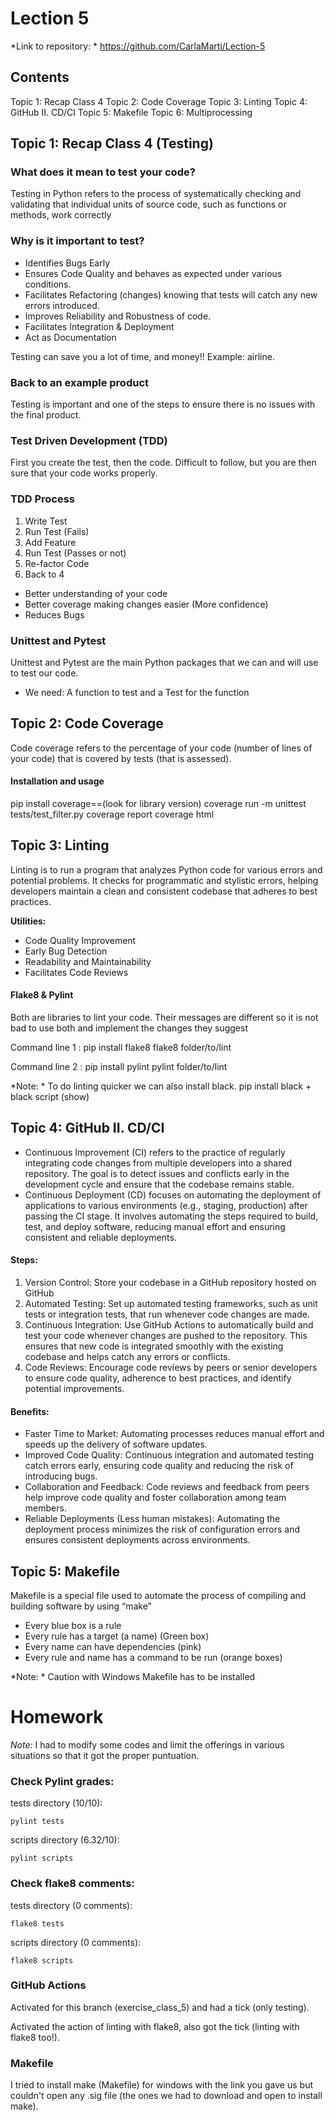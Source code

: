 # Lection 5

*Link to repository: * https://github.com/CarlaMarti/Lection-5
 
## Contents

Topic 1: Recap Class 4
Topic 2: Code Coverage
Topic 3: Linting
Topic 4: GitHub II. CD/CI
Topic 5: Makefile
Topic 6: Multiprocessing

## Topic 1: Recap Class 4 (Testing) 

### What does it mean to test your code?

Testing in Python refers to the process of
systematically checking and validating that
individual units of source code, such as
functions or methods, work correctly

### Why is it important to test?

- Identifies Bugs Early
- Ensures Code Quality and behaves as expected
under various conditions.
- Facilitates Refactoring (changes) knowing that
tests will catch any new errors introduced.
- Improves Reliability and Robustness of code.
- Facilitates Integration & Deployment
- Act as Documentation

Testing can save you a lot of time, and money!! Example: airline.

### Back to an example product 

Testing is important and one of the steps to ensure there is no issues with the final product.

### Test Driven Development (TDD)

First you create the test, then the code. Difficult to follow, but you are then sure that your code works properly.

### TDD Process

1. Write Test
2. Run Test (Fails)
3. Add Feature
4. Run Test (Passes or not)
5. Re-factor Code
6. Back to 4

- Better understanding of your code
- Better coverage making changes easier (More confidence)
- Reduces Bugs

### Unittest and Pytest 

Unittest and Pytest are the main Python packages that we can and will use to test our code.

- We need: A function to test and a Test for the function

## Topic 2: Code Coverage

Code coverage refers to the percentage of
your code (number of lines of your code) that
is covered by tests (that is assessed).

#### Installation and usage

pip install coverage==(look for library version)
coverage run -m unittest tests/test_filter.py
coverage report
coverage html 

## Topic 3: Linting

Linting is to run a program that analyzes Python
code for various errors and potential problems. It
checks for programmatic and stylistic errors,
helping developers maintain a clean and consistent
codebase that adheres to best practices.

**Utilities:**

- Code Quality Improvement
- Early Bug Detection
- Readability and Maintainability
- Facilitates Code Reviews

#### Flake8 & Pylint

Both are libraries to lint your code. Their messages are different so it is not bad
to use both and implement the changes they suggest

Command line 1 :
pip install flake8
flake8 folder/to/lint

Command line 2 :
pip install pylint
pylint folder/to/lint

*Note: * To do linting quicker we can also install black. pip install black + black script (show)

## Topic 4: GitHub II. CD/CI

- Continuous Improvement (CI) refers to the practice of
regularly integrating code changes from multiple developers
into a shared repository. The goal is to detect issues and conflicts early in the
development cycle and ensure that the codebase
remains stable.
- Continuous Deployment (CD) focuses on automating the
deployment of applications to various environments (e.g.,
staging, production) after passing the CI stage. It involves automating the steps required to build, test,
and deploy software, reducing manual effort and
ensuring consistent and reliable deployments.

#### Steps:

1. Version Control: Store your codebase in a GitHub repository hosted on GitHub
2. Automated Testing: Set up automated testing frameworks, such as unit tests or integration
tests, that run whenever code changes are made.
3. Continuous Integration: Use GitHub Actions to automatically build and test your code
whenever changes are pushed to the repository. This ensures that new code is integrated
smoothly with the existing codebase and helps catch any errors or conflicts.
4. Code Reviews: Encourage code reviews by peers or senior developers to ensure code quality,
adherence to best practices, and identify potential improvements.

#### Benefits:

- Faster Time to Market: Automating processes reduces manual effort and speeds up the delivery of software updates.
- Improved Code Quality: Continuous integration and automated testing catch errors early, ensuring code quality and
reducing the risk of introducing bugs.
- Collaboration and Feedback: Code reviews and feedback from peers help improve code quality and foster
collaboration among team members.
- Reliable Deployments (Less human mistakes): Automating the deployment process minimizes the risk of
configuration errors and ensures consistent deployments across environments.

## Topic 5: Makefile

Makefile is a special file used to
automate the process of
compiling and building software
by using “make”

- Every blue box is a rule
- Every rule has a target (a name) (Green
box)
- Every name can have dependencies (pink)
- Every rule and name has a command to
be run (orange boxes)

*Note: * Caution with Windows Makefile has to be installed

# Homework

*Note:* I had to modify some codes and limit the offerings in various situations so that it got the proper puntuation.

### Check Pylint grades: 
    
tests directory (10/10):

    pylint tests

scripts directory (6.32/10):

    pylint scripts


### Check flake8 comments: 

tests directory (0 comments):

    flake8 tests

scripts directory (0 comments):

    flake8 scripts

### GitHub Actions 

Activated for this branch (exercise_class_5) and had a tick (only testing).

Activated the action of linting with flake8, also got the tick (linting with flake8 too!).

### Makefile

I tried to install make (Makefile) for windows with the link you gave us but couldn't open any .sig file (the ones we had to download and open to install make).